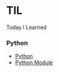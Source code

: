 # TIL
Today I Learned

### Python
* [Python](https://github.com/KimHanWhee/TIL/blob/master/Python/python01.md)
* [Python Module](https://github.com/KimHanWhee/TIL/blob/master/Python/Python_Module.md)
